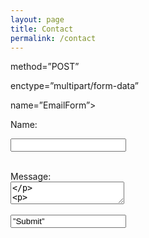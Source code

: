```yaml
---
layout: page
title: Contact
permalink: /contact
---
```


<form action=”mailto:contact@yourdomain.com”


method=”POST”


enctype=”multipart/form-data”


name=”EmailForm”>


Name:<br>


<input type=”text” size=”19″ name=”ContactName”><br><br>


Message:<br> <textarea name=”ContactCommentt” rows=”6″ cols=”20″>


</textarea><br><br> <input type=”submit” value=”Submit”> </form>
